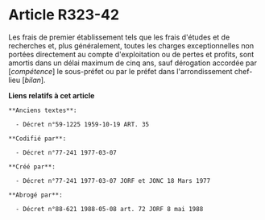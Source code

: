 # Article R323-42

Les frais de premier établissement tels que les frais d'études et de recherches et, plus généralement, toutes les charges
exceptionnelles non portées directement au compte d'exploitation ou de pertes et profits, sont amortis dans un délai maximum
de cinq ans, sauf dérogation accordée par [*compétence*] le sous-préfet ou par le préfet dans l'arrondissement chef-lieu
[*bilan*].

**Liens relatifs à cet article**

	**Anciens textes**:

	  - Décret n°59-1225 1959-10-19 ART. 35

	**Codifié par**:

	  - Décret n°77-241 1977-03-07

	**Créé par**:

	  - Décret n°77-241 1977-03-07 JORF et JONC 18 Mars 1977

	**Abrogé par**:

	  - Décret n°88-621 1988-05-08 art. 72 JORF 8 mai 1988
